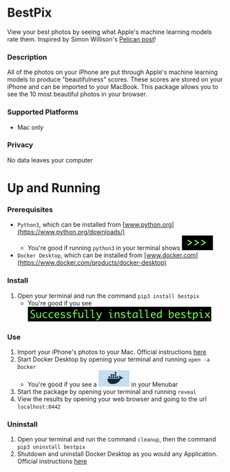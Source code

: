 # BestPix

View your best photos by seeing what Apple's machine learning models rate them.
Inspired by Simon Willison's [Pelican post](https://simonwillison.net/2020/May/21/dogsheep-photos/)!


### Description 

All of the photos on your iPhone are put through Apple's machine learning models to produce "beautifulness" scores. These scores are stored on your iPhone and can be imported to your MacBook. This package allows you to see the 10 most beautiful photos in your browser.


### Supported Platforms

  * Mac only 

### Privacy

No data leaves your computer

# Up and Running

### Prerequisites

* `Python3`, which can be installed from [www.python.org](https://www.python.org/downloads/)
    * You're good if running `python3` in your terminal shows ![](2020-06-22-14-45-05.png)
* `Docker Desktop`, which can be installed from [www.docker.com](https://www.docker.com/products/docker-desktop)


### Install 

1. Open your terminal and run the command `pip3 install bestpix`
    * You're good if you see ![](2020-06-22-14-52-22.png)

### Use

1. Import your iPhone's photos to your Mac. Official instructions [here](https://support.apple.com/en-us/HT201302#importmac)
2. Start Docker Desktop by opening your terminal and running `open -a Docker`
   * You're good if you see a ![](2020-06-22-14-47-32.png) in your Menubar
3. Start the package by opening your terminal and running `reveal`
4. View the results by opening your web browser and going to the url `localhost:8442`

### Uninstall 

1. Open your terminal and run the command `cleanup`, then the command `pip3 uninstall bestpix`
2. Shutdown and uninstall Docker Desktop as you would any Application. Official instructions [here](https://support.apple.com/en-us/HT202235)